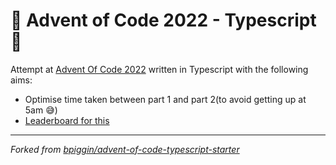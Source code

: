 # 🎄 Advent of Code 2022 - Typescript 🎄

Attempt at [Advent Of Code 2022](https://adventofcode.com/2022) written in Typescript with the following aims:

- Optimise time taken between part 1 and part 2(to avoid getting up at 5am 😅)
- [Leaderboard for this](https://night-owl-aoc.vercel.app/)

---

_Forked from [bpiggin/advent-of-code-typescript-starter](https://github.com/bpiggin/advent-of-code-typescript-starter)_
